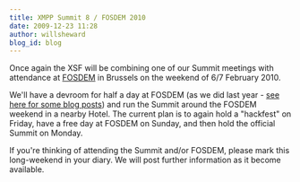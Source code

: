 ```yaml
---
title: XMPP Summit 8 / FOSDEM 2010
date: 2009-12-23 11:28
author: willsheward
blog_id: blog
---
```


Once again the XSF will be combining one of our Summit meetings with attendance at [FOSDEM](http://fosdem.org/) in Brussels on the weekend of 6/7 February 2010.

We'll have a devroom for half a day at FOSDEM (as we did last year - [see here for some blog posts](http://blog.xmpp.org/index.php/category/fosdem-2009/%20)) and run the Summit around the FOSDEM weekend in a nearby Hotel. The current plan is to again hold a "hackfest" on Friday, have a free day at FOSDEM on Sunday, and then hold the official Summit on Monday.

If you're thinking of attending the Summit and/or FOSDEM, please mark this long-weekend in your diary. We will post further information as it become available.
